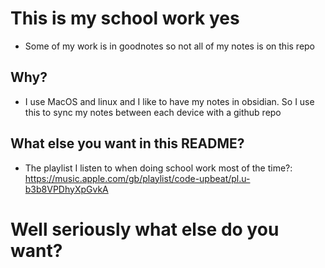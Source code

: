 # This is my school work yes
- Some of my work is in goodnotes so not all of my notes is on this repo
## Why?
- I use MacOS and linux and I like to have my notes in obsidian. So I use
  this to sync my notes between each device with a github repo

## What else you want in this README?
- The playlist I listen to when doing school work most of the time?: https://music.apple.com/gb/playlist/code-upbeat/pl.u-b3b8VPDhyXpGvkA
# Well seriously what else do you want?
